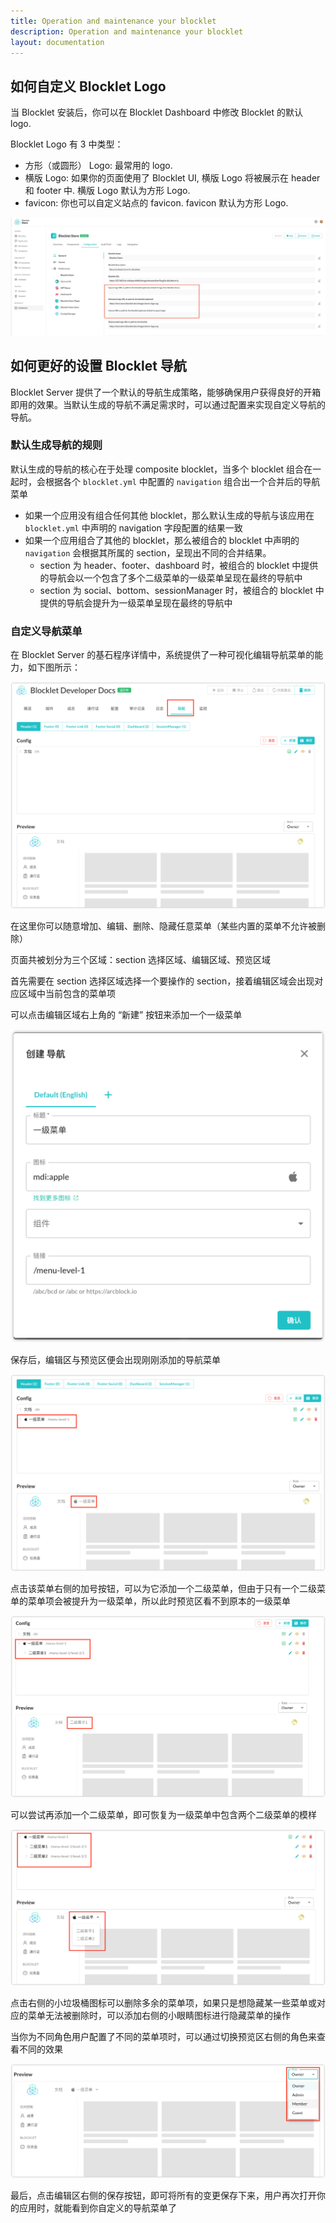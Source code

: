 ```yaml
---
title: Operation and maintenance your blocklet
description: Operation and maintenance your blocklet
layout: documentation
---
```


## 如何自定义 Blocklet Logo

当 Blocklet 安装后，你可以在 Blocklet Dashboard 中修改 Blocklet 的默认 logo.

Blocklet Logo 有 3 中类型：

- 方形（或圆形） Logo: 最常用的 logo.
- 横版 Logo: 如果你的页面使用了 Blocklet UI, 横版 Logo 将被展示在 header 和 footer 中. 横版 Logo 默认为方形 Logo.
- favicon: 你也可以自定义站点的 favicon. favicon 默认为方形 Logo.

![](./images/config-logo.jpg)

## 如何更好的设置 Blocklet 导航
Blocklet Server 提供了一个默认的导航生成策略，能够确保用户获得良好的开箱即用的效果。当默认生成的导航不满足需求时，可以通过配置来实现自定义导航的导航。

### 默认生成导航的规则
默认生成的导航的核心在于处理 composite blocklet，当多个 blocklet 组合在一起时，会根据各个 `blocklet.yml` 中配置的 `navigation` 组合出一个合并后的导航菜单

- 如果一个应用没有组合任何其他 blocklet，那么默认生成的导航与该应用在 `blocklet.yml` 中声明的 navigation 字段配置的结果一致
- 如果一个应用组合了其他的 blocklet，那么被组合的 blocklet 中声明的 `navigation` 会根据其所属的 section，呈现出不同的合并结果。
  - section 为 header、footer、dashboard 时，被组合的 blocklet 中提供的导航会以一个包含了多个二级菜单的一级菜单呈现在最终的导航中
  - section 为 social、bottom、sessionManager 时，被组合的 blocklet 中提供的导航会提升为一级菜单呈现在最终的导航中

### 自定义导航菜单
在 Blocklet Server 的基石程序详情中，系统提供了一种可视化编辑导航菜单的能力，如下图所示：

![](./images/navigation.png)

在这里你可以随意增加、编辑、删除、隐藏任意菜单（某些内置的菜单不允许被删除）

页面共被划分为三个区域：section 选择区域、编辑区域、预览区域

首先需要在 section 选择区域选择一个要操作的 section，接着编辑区域会出现对应区域中当前包含的菜单项

可以点击编辑区域右上角的 “新建” 按钮来添加一个一级菜单

![](./images/add-navigation.png)

保存后，编辑区与预览区便会出现刚刚添加的导航菜单

![](./images/view-navigation.png)

点击该菜单右侧的加号按钮，可以为它添加一个二级菜单，但由于只有一个二级菜单的菜单项会被提升为一级菜单，所以此时预览区看不到原本的一级菜单

![](./images/view-navigation-2.png)

可以尝试再添加一个二级菜单，即可恢复为一级菜单中包含两个二级菜单的模样

![](./images/view-navigation-3.png)

点击右侧的小垃圾桶图标可以删除多余的菜单项，如果只是想隐藏某一些菜单或对应的菜单无法被删除时，可以添加右侧的小眼睛图标进行隐藏菜单的操作

当你为不同角色用户配置了不同的菜单项时，可以通过切换预览区右侧的角色来查看不同的效果

![](./images/role-navigation.png)

最后，点击编辑区右侧的保存按钮，即可将所有的变更保存下来，用户再次打开你的应用时，就能看到你自定义的导航菜单了
